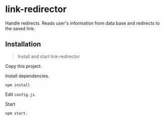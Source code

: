 # link-redirector
Handle redirects. Reads user's information from data base and redirects to the saved link.

## Installation
> Install and start link-redirector

Copy this project.

Install dependencies.
```
npm install
```

Edit `config.js`.

Start
```
npm start.
```
